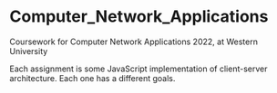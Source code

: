 # Computer_Network_Applications
Coursework for Computer Network Applications 2022, at Western University

Each assignment is some JavaScript implementation of client-server architecture. Each one has a different goals.
